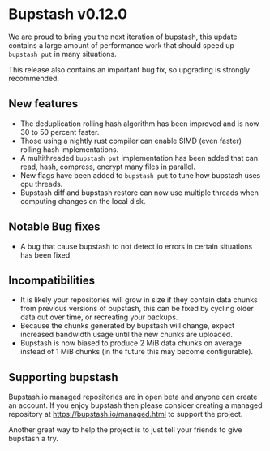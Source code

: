 # Bupstash v0.12.0

We are proud to bring you the next iteration of bupstash, this update contains a large amount of
performance work that should speed up `bupstash put` in many situations.

This release also contains an important bug fix, so upgrading is strongly recommended.

## New features

- The deduplication rolling hash algorithm has been improved and is now 30 to 50 percent faster.
- Those using a nightly rust compiler can enable SIMD (even faster) rolling hash implementations.
- A multithreaded `bupstash put` implementation has been added that can read, hash, compress, encrypt many files in parallel.
- New flags have been added to `bupstash put` to tune how bupstash uses cpu threads.
- Bupstash diff and bupstash restore can now use multiple threads when computing changes on the local disk.

## Notable Bug fixes

- A bug that cause bupstash to not detect io errors in certain situations has been fixed.

## Incompatibilities

- It is likely your repositories will grow in size if they contain data chunks from previous
  versions of bupstash, this can be fixed by cycling older data out over time, or recreating your backups.
- Because the chunks generated by bupstash will change, expect increased bandwidth usage until
  the new chunks are uploaded.
- Bupstash is now biased to produce 2 MiB data chunks on average instead of 1 MiB chunks (in the future this  may become configurable).

## Supporting bupstash

Bupstash.io managed repositories are in open beta and anyone can create an account.
If you enjoy bupstash then please consider creating a managed repository at https://bupstash.io/managed.html
to support the project.

Another great way to help the project is to just tell your friends to give bupstash a try.